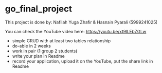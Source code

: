 # go_final_project

This project is done by: Nafilah Yuga Zhafir & Hasnain Pyarali (5999241025)

You can check the YouTube video here: https://youtu.be/xt9ILEbZGLw

- simple CRUD with at least two tables relationship
- do-able in 2 weeks
- work in pair (1 group 2 students)
- write your plan in Readme
- record your application, upload it on the YouTube, put the share link in Readme
